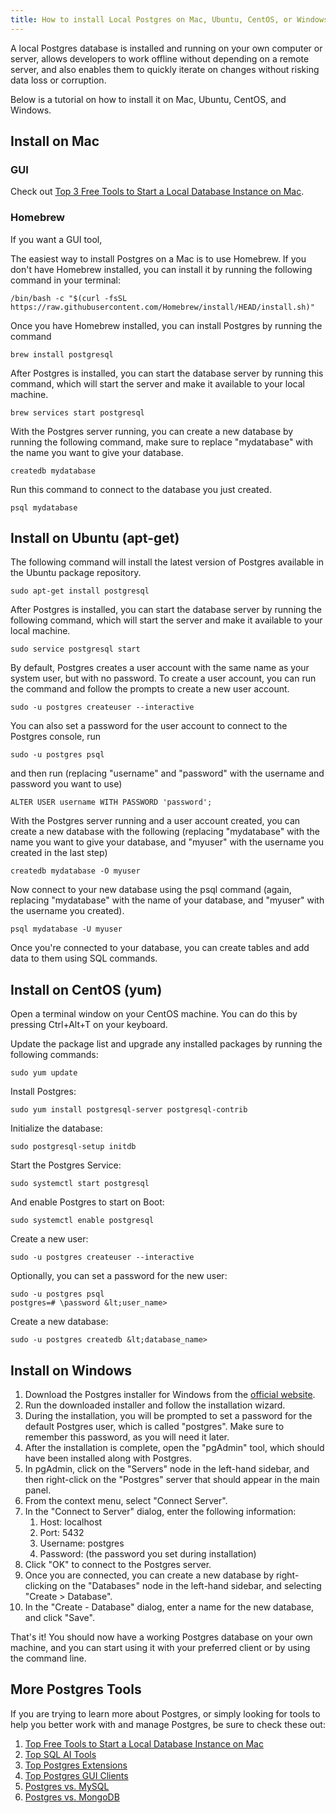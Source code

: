 ```yaml
---
title: How to install Local Postgres on Mac, Ubuntu, CentOS, or Windows
---
```


A local Postgres database is installed and running on your own computer or server, allows developers to work offline without depending on a remote server, and also enables them to quickly iterate on changes without risking data loss or corruption.

Below is a tutorial on how to install it on Mac, Ubuntu, CentOS, and Windows.

## Install on Mac

### GUI

Check out [Top 3 Free Tools to Start a Local Database Instance on Mac](/blog/free-tools-to-start-local-database-on-mac).

### Homebrew

If you want a GUI tool,

The easiest way to install Postgres on a Mac is to use Homebrew. If you don't have Homebrew installed, you can install it by running the following command in your terminal:

```text
/bin/bash -c "$(curl -fsSL https://raw.githubusercontent.com/Homebrew/install/HEAD/install.sh)"
```

Once you have Homebrew installed, you can install Postgres by running the command

```text
brew install postgresql
```

After Postgres is installed, you can start the database server by running this command, which will start the server and make it available to your local machine.

```text
brew services start postgresql
```

With the Postgres server running, you can create a new database by running the following command, make sure to replace "mydatabase" with the name you want to give your database.

```text
createdb mydatabase
```

Run this command to connect to the database you just created.

```text
psql mydatabase
```

## Install on Ubuntu (apt-get)

The following command will install the latest version of Postgres available in the Ubuntu package repository.

```text
sudo apt-get install postgresql
```

After Postgres is installed, you can start the database server by running the following command, which will start the server and make it available to your local machine.

```text
sudo service postgresql start
```

By default, Postgres creates a user account with the same name as your system user, but with no password. To create a user account, you can run the command and follow the prompts to create a new user account.

```text
sudo -u postgres createuser --interactive
```

You can also set a password for the user account to connect to the Postgres console, run

```text
sudo -u postgres psql
```

and then run (replacing "username" and "password" with the username and password you want to use)

```text
ALTER USER username WITH PASSWORD 'password';
```

With the Postgres server running and a user account created, you can create a new database with the following (replacing "mydatabase" with the name you want to give your database, and "myuser" with the username you created in the last step)

```text
createdb mydatabase -O myuser
```

Now connect to your new database using the psql command (again, replacing "mydatabase" with the name of your database, and "myuser" with the username you created).

```text
psql mydatabase -U myuser
```

Once you're connected to your database, you can create tables and add data to them using SQL commands.

## Install on CentOS (yum)

Open a terminal window on your CentOS machine. You can do this by pressing Ctrl+Alt+T on your keyboard.

Update the package list and upgrade any installed packages by running the following commands:

```text
sudo yum update
```

Install Postgres:

```text
sudo yum install postgresql-server postgresql-contrib
```

Initialize the database:

```text
sudo postgresql-setup initdb
```

Start the Postgres Service:

```text
sudo systemctl start postgresql
```

And enable Postgres to start on Boot:

```text
sudo systemctl enable postgresql
```

Create a new user:

```text
sudo -u postgres createuser --interactive
```

Optionally, you can set a password for the new user:

```text
sudo -u postgres psql
postgres=# \password &lt;user_name>
```

Create a new database:

```text
sudo -u postgres createdb &lt;database_name>
```

## Install on Windows

1. Download the Postgres installer for Windows from the [official website](https://www.postgresql.org/download/windows/).
1. Run the downloaded installer and follow the installation wizard.
1. During the installation, you will be prompted to set a password for the default Postgres user, which is called "postgres". Make sure to remember this password, as you will need it later.
1. After the installation is complete, open the "pgAdmin" tool, which should have been installed along with Postgres.
1. In pgAdmin, click on the "Servers" node in the left-hand sidebar, and then right-click on the "Postgres" server that should appear in the main panel.
1. From the context menu, select "Connect Server".
1. In the "Connect to Server" dialog, enter the following information:
   1. Host: localhost
   2. Port: 5432
   3. Username: postgres
   4. Password: (the password you set during installation)
1. Click "OK" to connect to the Postgres server.
1. Once you are connected, you can create a new database by right-clicking on the "Databases" node in the left-hand sidebar, and selecting "Create > Database".
1. In the "Create - Database" dialog, enter a name for the new database, and click "Save".

That's it! You should now have a working Postgres database on your own machine, and you can start using it with your preferred client or by using the command line.

## More Postgres Tools

If you are trying to learn more about Postgres, or simply looking for tools to help you better work with and manage Postgres, be sure to check these out:

1. [Top Free Tools to Start a Local Database Instance on Mac](/blog/free-tools-to-start-local-database-on-mac)
1. [Top SQL AI Tools](/blog/top-sql-ai-tools/)
1. [Top Postgres Extensions](/blog/top-postgres-extension/)
1. [Top Postgres GUI Clients](/blog/top-postgres-gui-client/)
1. [Postgres vs. MySQL](/blog/postgres-vs-mysql/)
1. [Postgres vs. MongoDB](/blog/postgres-vs-mongodb/)
